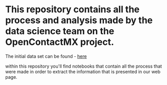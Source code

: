 # This repository contains all the process and analysis made by the data science team on the OpenContactMX project.

The initial data set can be found - [here](https://datos.gob.mx/busca/dataset/concentrado-de-contrataciones-abiertas-de-la-apf-shcp/resource/aa36c461-a1d3-4373-bfb5-ca479ed86f26?inner_span=True)

within this repository you'll find notebooks that contain all the process that were made in order to extract  the information that is presented in our web page.